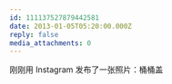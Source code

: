 ```yaml
---
id: 111137527879442581
date: 2013-01-05T05:20:00.000Z
reply: false
media_attachments: 0
---
```


刚刚用 Instagram 发布了一张照片：桶桶盖 ​​​​

